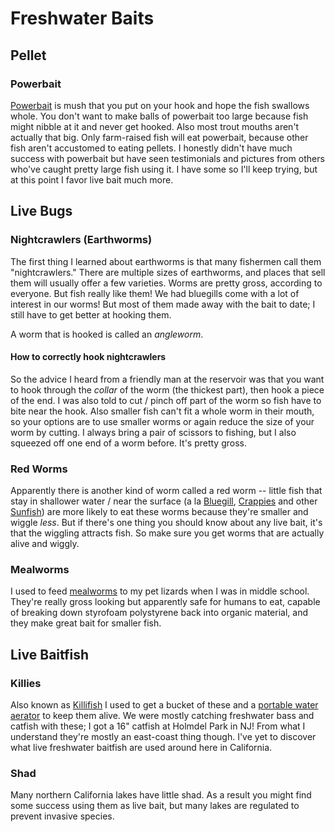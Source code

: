 # Freshwater Baits

## Pellet

### Powerbait

[Powerbait](https://www.amazon.com/Berkley-Powerbait-Glitter-Rainblow-1-75-Ounce/dp/B0000AV1L0)
is mush that you put on your hook and hope the fish swallows whole. You don't
want to make balls of powerbait too large because fish might nibble at it and
never get hooked. Also most trout mouths aren't actually that big. Only
farm-raised fish will eat powerbait, because other fish aren't accustomed to
eating pellets. I honestly didn't have much success with powerbait but have seen
testimonials and pictures from others who've caught pretty large fish using it.
I have some so I'll keep trying, but at this point I favor live bait much more.

## Live Bugs

### Nightcrawlers (Earthworms)

The first thing I learned about earthworms is that many fishermen call them
"nightcrawlers." There are multiple sizes of earthworms, and places that sell
them will usually offer a few varieties. Worms are pretty gross, according to
everyone. But fish really like them! We had bluegills come with a lot of
interest in our worms! But most of them made away with the bait to date; I still
have to get better at hooking them.

A worm that is hooked is called an _angleworm_.

#### How to correctly hook nightcrawlers

So the advice I heard from a friendly man at the reservoir was that you want to
hook through the _collar_ of the worm (the thickest part), then hook a piece of
the end. I was also told to cut / pinch off part of the worm so fish have to
bite near the hook. Also smaller fish can't fit a whole worm in their mouth, so
your options are to use smaller worms or again reduce the size of your worm by
cutting. I always bring a pair of scissors to fishing, but I also squeezed off
one end of a worm before. It's pretty gross.

### Red Worms

Apparently there is another kind of worm called a red worm -- little fish that
stay in shallower water / near the surface (a la
[Bluegill](https://en.wikipedia.org/wiki/Bluegill),
[Crappies](https://en.wikipedia.org/wiki/Crappie) and other
[Sunfish](https://en.wikipedia.org/wiki/Centrarchidae)) are more likely to eat
these worms because they're smaller and wiggle _less_. But if there's one thing
you should know about any live bait, it's that the wiggling attracts fish. So
make sure you get worms that are actually alive and wiggly.

### Mealworms

I used to feed [mealworms](https://en.wikipedia.org/wiki/Mealworm) to my pet
lizards when I was in middle school. They're really gross looking but apparently
safe for humans to eat, capable of breaking down styrofoam polystyrene back into
organic material, and they make great bait for smaller fish.

## Live Baitfish

### Killies

Also known as [Killifish](https://en.wikipedia.org/wiki/Killifish) I used to get a bucket of these and a [portable water aerator](https://www.amazon.com/Marine-Metal-Bubble-Portable-Pump/dp/B000EYULIS) to keep them alive. We were mostly catching freshwater bass and catfish with these; I got a 16" catfish at Holmdel Park in NJ! From what I understand they're mostly an east-coast thing though. I've yet to discover what live freshwater baitfish are used around here in California.

### Shad

Many northern California lakes have little shad. As a result you might find some success using them as live bait, but
many lakes are regulated to prevent invasive species.
